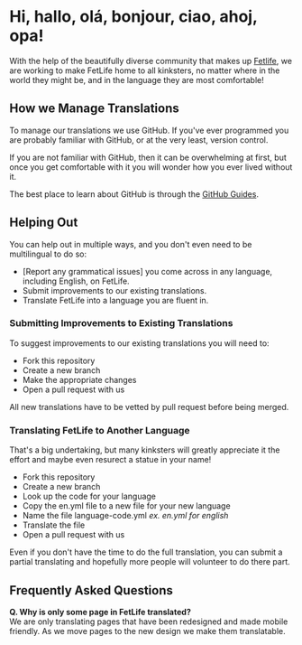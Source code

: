# Hi, hallo, olá, bonjour, ciao, ahoj, opa!

With the help of the beautifully diverse community that makes up [Fetlife](https://fetlife.com/), we are working to make FetLife home to all kinksters, no matter where in the world they might be, and in the language they are most comfortable!

## How we Manage Translations

To manage our translations we use GitHub. If you've ever programmed you are probably familiar with GitHub, or at the very least, version control.

If you are not familiar with GitHub, then it can be overwhelming at first, but once you get comfortable with it you will wonder how you ever lived without it.

The best place to learn about GitHub is through the [GitHub Guides](https://guides.github.com).  

## Helping Out

You can help out in multiple ways, and you don't even need to be multilingual to do so:

- [Report any grammatical issues] you come across in any language, including English, on FetLife.
- Submit improvements to our existing translations.
- Translate FetLife into a language you are fluent in.

### Submitting Improvements to Existing Translations

To suggest improvements to our existing translations you will need to:

- Fork this repository
- Create a new branch
- Make the appropriate changes
- Open a pull request with us

All new translations have to be vetted by pull request before being merged.

### Translating FetLife to Another Language

That's a big undertaking, but many kinksters will greatly appreciate it the effort and maybe even resurect a statue in your name!

- Fork this repository
- Create a new branch
- Look up the code for your language
- Copy the en.yml file to a new file for your new language
- Name the file language-code.yml *ex. en.yml for english*
- Translate the file
- Open a pull request with us

Even if you don't have the time to do the full translation, you can submit a partial translating and hopefully more people will volunteer to do there part.


## Frequently Asked Questions

**Q. Why is only some page in FetLife translated?**  
We are only translating pages that have been redesigned and made mobile friendly. As we move pages to the new design we make them translatable.
